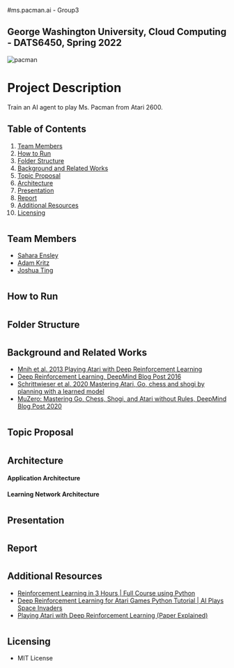 #ms.pacman.ai - Group3
## George Washington University, Cloud Computing - DATS6450, Spring 2022

![pacman](https://i.guim.co.uk/img/media/8152f8ea7f06fd8ef5c68a3a594e6ac35dfd774b/0_342_800_480/master/800.jpg?width=620&quality=45&auto=format&fit=max&dpr=2&s=bdb69ce2ed723cc2d85b00143d8b3e28)


# Project Description
Train an AI agent to play Ms. Pacman from Atari 2600.


## Table of Contents
1. [Team Members](#team_members)
2. [How to Run](#instructions)
3. [Folder Structure](#structure)
2. [Background and Related Works](#background)
3. [Topic Proposal](#topic_proposal)
4. [Architecture](#architecture)
5. [Presentation](#presentation)
6. [Report](#report)
7. [Additional Resources](#resources)
8. [Licensing](#license)

# <a name="team_members"></a>
## Team Members
* [Sahara Ensley](https://github.com/Saharae)
* [Adam Kritz](https://github.com/adamkritz)
* [Joshua Ting](https://github.com/justjoshtings)

# <a name="instructions"></a>
## How to Run

# <a name="structure"></a>
## Folder Structure

# <a name="background"></a>
## Background and Related Works
* [Mnih et al. 2013 Playing Atari with Deep Reinforcement Learning](https://arxiv.org/abs/1312.5602)
* [Deep Reinforcement Learning, DeepMind Blog Post 2016](https://deepmind.com/blog/article/deep-reinforcement-learning)
* [Schrittwieser et al. 2020 Mastering Atari, Go, chess and shogi by planning with a learned model](https://www.nature.com/articles/s41586-020-03051-4.epdf?sharing_token=kTk-xTZpQOF8Ym8nTQK6EdRgN0jAjWel9jnR3ZoTv0PMSWGj38iNIyNOw_ooNp2BvzZ4nIcedo7GEXD7UmLqb0M_V_fop31mMY9VBBLNmGbm0K9jETKkZnJ9SgJ8Rwhp3ySvLuTcUr888puIYbngQ0fiMf45ZGDAQ7fUI66-u7Y%3D)
* [MuZero: Mastering Go, Chess, Shogi, and Atari without Rules, DeepMind Blog Post 2020](https://deepmind.com/blog/article/muzero-mastering-go-chess-shogi-and-atari-without-rules)

# <a name="topic_proposal"></a>
## Topic Proposal

# <a name="architecture"></a>
## Architecture
#### Application Architecture

#### Learning Network Architecture

# <a name="presentation"></a>
## Presentation

# <a name="report"></a>
## Report

# <a name="resources"></a>
## Additional Resources
* [Reinforcement Learning in 3 Hours | Full Course using Python](https://www.youtube.com/watch?v=Mut_u40Sqz4)
* [Deep Reinforcement Learning for Atari Games Python Tutorial | AI Plays Space Invaders](https://www.youtube.com/watch?v=hCeJeq8U0lo)
* [Playing Atari with Deep Reinforcement Learning (Paper Explained)](https://www.youtube.com/watch?v=rFwQDDbYTm4)

# <a name="license"></a>
## Licensing
* MIT License
